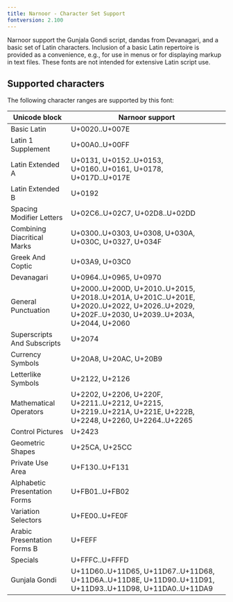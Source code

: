 ```yaml
---
title: Narnoor - Character Set Support
fontversion: 2.100
---
```


Narnoor support the Gunjala Gondi script, dandas from Devanagari, and a basic set of Latin characters.
Inclusion of a basic Latin repertoire is provided as a convenience, e.g., for use in menus or for displaying markup in text files.
These fonts are not intended for extensive Latin script use.

## Supported characters

The following character ranges are supported by this font:

Unicode block | Narnoor support
------------- | ---------------
Basic Latin|U+0020..U+007E
Latin 1 Supplement|U+00A0..U+00FF
Latin Extended A|U+0131, U+0152..U+0153, U+0160..U+0161, U+0178, U+017D..U+017E
Latin Extended B|U+0192
Spacing Modifier Letters|U+02C6..U+02C7, U+02D8..U+02DD
Combining Diacritical Marks|U+0300..U+0303, U+0308, U+030A, U+030C, U+0327, U+034F
Greek And Coptic|U+03A9, U+03C0
Devanagari|U+0964..U+0965, U+0970
General Punctuation|U+2000..U+200D, U+2010..U+2015, U+2018..U+201A, U+201C..U+201E, U+2020..U+2022, U+2026..U+2029, U+202F..U+2030, U+2039..U+203A, U+2044, U+2060
Superscripts And Subscripts|U+2074
Currency Symbols|U+20A8, U+20AC, U+20B9
Letterlike Symbols|U+2122, U+2126
Mathematical Operators|U+2202, U+2206, U+220F, U+2211..U+2212, U+2215, U+2219..U+221A, U+221E, U+222B, U+2248, U+2260, U+2264..U+2265
Control Pictures|U+2423
Geometric Shapes|U+25CA, U+25CC
Private Use Area|U+F130..U+F131
Alphabetic Presentation Forms|U+FB01..U+FB02
Variation Selectors|U+FE00..U+FE0F
Arabic Presentation Forms B|U+FEFF
Specials|U+FFFC..U+FFFD
Gunjala Gondi|U+11D60..U+11D65, U+11D67..U+11D68, U+11D6A..U+11D8E, U+11D90..U+11D91, U+11D93..U+11D98, U+11DA0..U+11DA9
